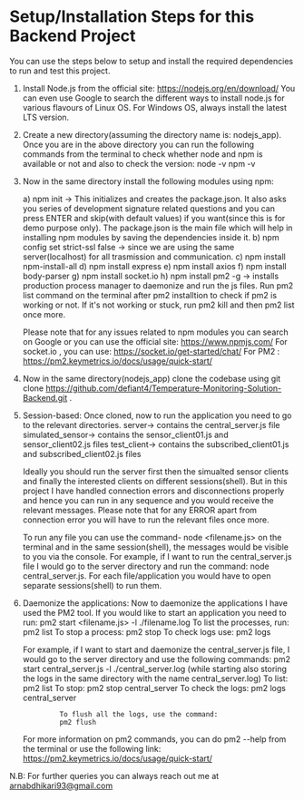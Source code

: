 # Setup/Installation Steps for this Backend Project

You can use the steps below to setup and install the required dependencies to run and test this project.

1. Install Node.js from the official site: https://nodejs.org/en/download/
  You can even use Google to search the different ways to install node.js for various flavours of Linux OS.
  For Windows OS, always install the latest LTS version.
  
2. Create a new directory(assuming the directory name is: nodejs_app).
    Once you are in the above directory you can run the following commands from the terminal to check whether node and npm is available or not and also to check the version:
  node -v
  npm -v
  
3. Now in the same directory install the following modules using npm:

    a) npm init -> This initializes and creates the package.json. It also asks you series of development signature related questions and you can press ENTER and 			skip(with default values) if you want(since this is for demo purpose only).
    The package.json is the main file which will help in installing npm modules by saving the dependencies inside it.
    b) npm config set strict-ssl false -> since we are using the same server(localhost) for all trasmission and communication.
    c) npm install npm-install-all
    d) npm install express
    e) npm install axios
    f) npm install body-parser
    g) npm install socket.io
    h) npm install pm2 -g -> installs production process manager to daemonize and run the js files. Run pm2 list command on the terminal after pm2 installtion to 			check if pm2 is working or not. If it's not working or stuck, run pm2 kill and then pm2 list once more.
    
    Please note that for any issues related to npm modules you can search on Google or you can use the official site: https://www.npmjs.com/
    For socket.io , you can use: https://socket.io/get-started/chat/
    For PM2 : https://pm2.keymetrics.io/docs/usage/quick-start/
    
4. Now in the same directory(nodejs_app) clone the codebase using git clone https://github.com/defiant4/Temperature-Monitoring-Solution-Backend.git .

5. Session-based: Once cloned, now to run the application you need to go to the relevant directories.
          server-> contains the central_server.js file
          simulated_sensor-> contains the sensor_client01.js and sensor_client02.js files
                        test_client-> contains the subscribed_client01.js and subscribed_client02.js files
   
   Ideally you should run the server first then the simualted sensor clients and finally the interested clients on different sessions(shell).
   But in this project I have handled connection errors and disconnections properly and hence you can run in any sequence and you would receive the relevant messages.
   Please note that for any ERROR apart from connection error you will have to run the relevant files once more.
   
   To run any file you can use the command- node <filename.js> on the terminal and in the same session(shell), the messages would be visible to you via the console.
   For example, if I want to run the central_server.js file I would go to the server directory and run the command:
   node central_server.js. For each file/application you would have to open separate sessions(shell) to run them.
   
6. Daemonize the applications: Now to daemonize the applications I have used the PM2 tool.
                 If you would like to start an application you need to run: 
                 pm2 start <filename.js> -l ./filename.log
                 To list the processes, run: pm2 list
                 To stop a process:
                 pm2 stop <filename>
                 To check logs use:
                 pm2 logs <filename>
  
   For example, if I want to start and daemonize the central_server.js file, I would go to the server directory and use the following commands:
                pm2 start central_server.js -l ./central_server.log 
                (while starting also storing the logs in the same directory with the name central_server.log)
                To list: pm2 list
                To stop:
                pm2 stop central_server
                To check the logs:
                pm2 logs central_server
                
                To flush all the logs, use the command:
                pm2 flush
                
   For more information on pm2 commands, you can do pm2 --help from the terminal or use the following link:
   https://pm2.keymetrics.io/docs/usage/quick-start/		

N.B: For further queries you can always reach out me at arnabdhikari93@gmail.com



